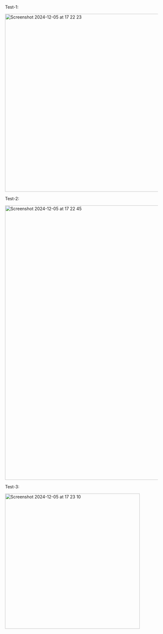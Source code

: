 Test-1:

<img width="584" alt="Screenshot 2024-12-05 at 17 22 23" src="https://github.com/user-attachments/assets/c4ffef7d-ec9d-4958-b598-6b7044ec92e7">
<br>

Test-2:

<img width="901" alt="Screenshot 2024-12-05 at 17 22 45" src="https://github.com/user-attachments/assets/39e3dff6-22d3-4776-8a3a-3f4be76caa35">
<br>

Test-3:

<img width="444" alt="Screenshot 2024-12-05 at 17 23 10" src="https://github.com/user-attachments/assets/dc0fa7e5-53e0-474c-8363-6fede5d565a4">

